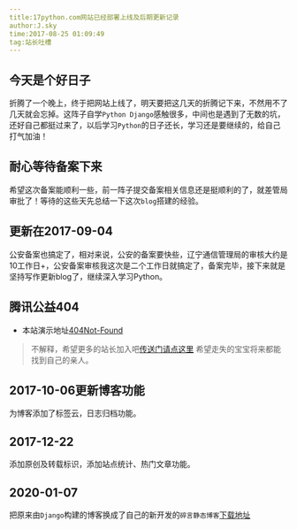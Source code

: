 ```yaml
---
title:17python.com网站已经部署上线及后期更新记录
author:J.sky
time:2017-08-25 01:09:49
tag:站长吐槽
---
```


## 今天是个好日子

折腾了一个晚上，终于把网站上线了，明天要把这几天的折腾记下来，不然用不了几天就会忘掉。这阵子自学`Python Django`感触很多，中间也是遇到了无数的坑，还好自己都挺过来了，以后学习`Python`的日子还长，学习还是要继续的，给自己打气加油！

## 耐心等待备案下来

希望这次备案能顺利一些，前一阵子提交备案相关信息还是挺顺利的了，就差管局审批了！等待的这些天先总结一下这次`blog`搭建的经验。

## 更新在2017-09-04 

公安备案也搞定了，相对来说，公安的备案要快些，辽宁通信管理局的审核大约是10工作日+，公安备案审核我这次是二个工作日就搞定了，备案完毕，接下来就是坚持写作更新blog了，继续深入学习Python。

## 腾讯公益404
* 本站演示地址[404Not-Found](http://www.17python.com/404)
> 不解释，希望更多的站长加入吧[传送门请点这里](http://www.qq.com/404/)
> 希望走失的宝宝将来都能找到自己的亲人。

## 2017-10-06更新博客功能

为博客添加了标签云，日志归档功能。

## 2017-12-22

添加原创及转载标识，添加站点统计、热门文章功能。

## 2020-01-07 

把原来由`Django`构建的博客换成了自己的新开发的`碎言静态博客`[下载地址](https://gitee.com/J_Sky/suiyan)